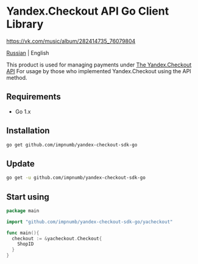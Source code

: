 # Yandex.Checkout API Go Client Library

https://vk.com/music/album/282414735_76079804

[Russian](https://github.com/yandex-money/yandex-checkout-sdk-python/blob/master/README.ru.md) | English

This product is used for managing payments under [The Yandex.Checkout API](https://kassa.yandex.ru/docs/checkout-api/)
For usage by those who implemented Yandex.Checkout using the API method.

## Requirements
* Go 1.x

## Installation
```bash
go get github.com/impnumb/yandex-checkout-sdk-go
```

## Update
```bash
go get -u github.com/impnumb/yandex-checkout-sdk-go
```

## Start using
```go
package main

import "github.com/impnumb/yandex-checkout-sdk-go/yacheckout"

func main(){
  checkout := &yacheckout.Checkout{
    ShopID
  }
}
```
